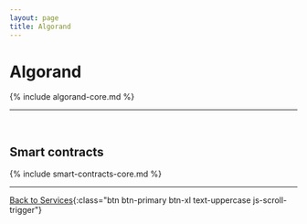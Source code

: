 ```yaml
---
layout: page
title: Algorand
---
```


# Algorand

{% include algorand-core.md %}



---

<br>


## Smart contracts 

{% include smart-contracts-core.md %}





---



[Back to Services](/services){:class="btn btn-primary btn-xl text-uppercase js-scroll-trigger"}

